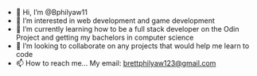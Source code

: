 - 👋 Hi, I’m @Bphilyaw11
- 👀 I’m interested in web development and game development
- 🌱 I’m currently learning how to be a full stack developer on the Odin Project and getting my bachelors in computer science
- 💞️ I’m looking to collaborate on any projects that would help me learn to code
- 📫 How to reach me... My email: brettphilyaw123@gmail.com

<!---
Bphilyaw11/Bphilyaw11 is a ✨ special ✨ repository because its `README.md` (this file) appears on your GitHub profile.
You can click the Preview link to take a look at your changes.
--->

